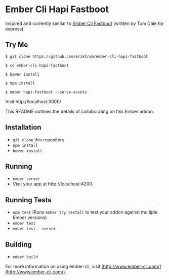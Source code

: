 # Ember Cli Hapi Fastboot

Inspired and currently similar to [Ember Cli Fastboot](https://github.com/tildeio/ember-cli-fastboot) (written by Tom Dale for express).

## Try Me

    $ git clone https://github.com/eriktrom/ember-cli-hapi-fastboot

    $ cd ember-cli-hapi-fastboot

    $ bower install

    $ npm install

    $ ember hapi-fastboot --serve-assets

Visit http://localhost:3000/

This README outlines the details of collaborating on this Ember addon.

## Installation

* `git clone` this repository
* `npm install`
* `bower install`

## Running

* `ember server`
* Visit your app at http://localhost:4200.

## Running Tests

* `npm test` (Runs `ember try:testall` to test your addon against multiple Ember versions)
* `ember test`
* `ember test --server`

## Building

* `ember build`

For more information on using ember-cli, visit [http://www.ember-cli.com/](http://www.ember-cli.com/).
